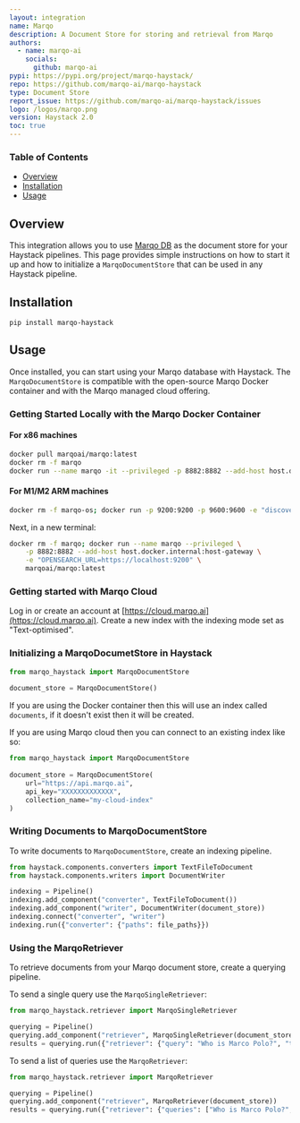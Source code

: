 ```yaml
---
layout: integration
name: Marqo
description: A Document Store for storing and retrieval from Marqo
authors:
  - name: marqo-ai
    socials:
      github: marqo-ai
pypi: https://pypi.org/project/marqo-haystack/
repo: https://github.com/marqo-ai/marqo-haystack
type: Document Store
report_issue: https://github.com/marqo-ai/marqo-haystack/issues
logo: /logos/marqo.png
version: Haystack 2.0
toc: true
---
```


### **Table of Contents**
- [Overview](#overview)
- [Installation](#installation)
- [Usage](#usage)

## Overview

This integration allows you to use [Marqo DB](https://www.marqo.ai/) as the document store for your Haystack pipelines. This page provides simple instructions on how to start it up and how to initialize a `MarqoDocumentStore` that can be used in any Haystack pipeline.

## Installation

```console
pip install marqo-haystack
```
## Usage

Once installed, you can start using your Marqo database with Haystack. The `MarqoDocumentStore` is compatible with the open-source Marqo Docker container and with the Marqo managed cloud offering.

### Getting Started Locally with the Marqo Docker Container

#### For x86 machines
```bash
docker pull marqoai/marqo:latest
docker rm -f marqo
docker run --name marqo -it --privileged -p 8882:8882 --add-host host.docker.internal:host-gateway marqoai/marqo:latest
```
#### For M1/M2 ARM machines
```bash
docker rm -f marqo-os; docker run -p 9200:9200 -p 9600:9600 -e "discovery.type=single-node" marqoai/marqo-os:0.0.3-arm
```

Next, in a new terminal:
```bash
docker rm -f marqo; docker run --name marqo --privileged \
    -p 8882:8882 --add-host host.docker.internal:host-gateway \
    -e "OPENSEARCH_URL=https://localhost:9200" \
    marqoai/marqo:latest
```

### Getting started with Marqo Cloud

Log in or create an account at [https://cloud.marqo.ai](https://cloud.marqo.ai). Create a new index with the indexing mode set as "Text-optimised".

### Initializing a MarqoDocumetStore in Haystack

```python
from marqo_haystack import MarqoDocumentStore
 
document_store = MarqoDocumentStore()
```

If you are using the Docker container then this will use an index called `documents`, if it doesn't exist then it will be created.

If you are using Marqo cloud then you can connect to an existing index like so:

```python
from marqo_haystack import MarqoDocumentStore
 
document_store = MarqoDocumentStore(
    url="https://api.marqo.ai",
    api_key="XXXXXXXXXXXXX",
    collection_name="my-cloud-index"
)
```

### Writing Documents to MarqoDocumentStore
To write documents to `MarqoDocumentStore`, create an indexing pipeline.

```python
from haystack.components.converters import TextFileToDocument
from haystack.components.writers import DocumentWriter

indexing = Pipeline()
indexing.add_component("converter", TextFileToDocument())
indexing.add_component("writer", DocumentWriter(document_store))
indexing.connect("converter", "writer")
indexing.run({"converter": {"paths": file_paths}})
```

### Using the MarqoRetriever
To retrieve documents from your Marqo document store, create a querying pipeline.

To send a single query use the `MarqoSingleRetriever`:

```python
from marqo_haystack.retriever import MarqoSingleRetriever

querying = Pipeline()
querying.add_component("retriever", MarqoSingleRetriever(document_store))
results = querying.run({"retriever": {"query": "Who is Marco Polo?", "top_k": 3}})
```

To send a list of queries use the `MarqoRetriever`:

```python
from marqo_haystack.retriever import MarqoRetriever

querying = Pipeline()
querying.add_component("retriever", MarqoRetriever(document_store))
results = querying.run({"retriever": {"queries": ["Who is Marco Polo?", "Can Hippos swim?"], "top_k": 3}})
```

